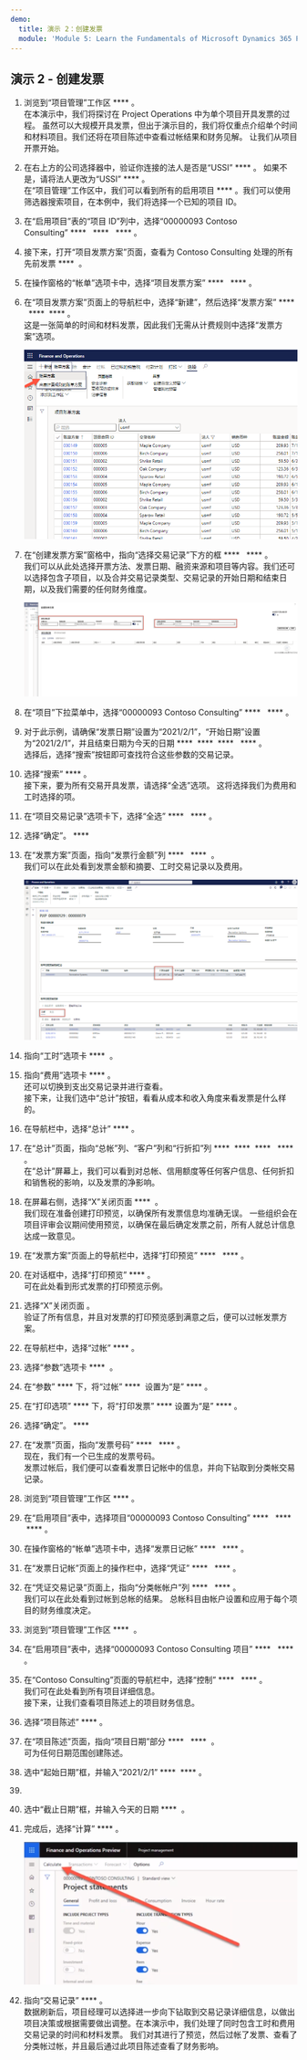 ```yaml
---
demo:
  title: 演示 2：创建发票
  module: 'Module 5: Learn the Fundamentals of Microsoft Dynamics 365 Project Operations'
---
```


## <a name="demo-2---create-an-invoice"></a>演示 2 - 创建发票

1. 浏览到“项目管理”工作区 **** 。  
    在本演示中，我们将探讨在 Project Operations 中为单个项目开具发票的过程。 虽然可以大规模开具发票，但出于演示目的，我们将仅重点介绍单个时间和材料项目。我们还将在项目陈述中查看过帐结果和财务见解。 让我们从项目开票开始。 

1. 在右上方的公司选择器中，验证你连接的法人是否是“USSI” **** 。 如果不是，请将法人更改为“USSI” **** 。  
    在“项目管理”工作区中，我们可以看到所有的启用项目 **** 。我们可以使用筛选器搜索项目，在本例中，我们将选择一个已知的项目 ID。 

1. 在“启用项目”表的“项目 ID”列中，选择“00000093 Contoso Consulting” ****   ****   **** 。  

1. 接下来，打开“项目发票方案”页面，查看为 Contoso Consulting 处理的所有先前发票 ****  。 

1. 在操作窗格的“帐单”选项卡中，选择“项目发票方案” ****   **** 。 

1. 在“项目发票方案”页面上的导航栏中，选择“新建”，然后选择“发票方案” ****   ****  **** 。  
    这是一张简单的时间和材料发票，因此我们无需从计费规则中选择“发票方案”选项。 

    ![突出显示了新发票方案的“项目发票方案”页面的屏幕截图。](./media/projops_invoice_1_new_invoice_proposal.png)

1. 在“创建发票方案”窗格中，指向“选择交易记录”下方的框 ****   **** 。  
    我们可以从此处选择开票方法、发票日期、融资来源和项目等内容。我们还可以选择包含子项目，以及合并交易记录类型、交易记录的开始日期和结束日期，以及我们需要的任何财务维度。 

    ![“创建发票方案”窗格的屏幕截图，其中突出显示了“选择交易记录”部分。](./media/projops_invoice_2_select_transactions.png)

1. 在“项目”下拉菜单中，选择“00000093 Contoso Consulting” ****   **** 。 

1. 对于此示例，请确保“发票日期”设置为“2021/2/1”，“开始日期”设置为“2021/2/1”，并且结束日期为今天的日期 ****  ****  ****   **** 。  
    选择后，选择“搜索”按钮即可查找符合这些参数的交易记录。

1. 选择“搜索” **** 。  
    接下来，要为所有交易开具发票，请选择“全选”选项。 这将选择我们为费用和工时选择的项。

1. 在“项目交易记录”选项卡下，选择“全选” ****   **** 。

1. 选择“确定”。 **** 

1. 在“发票方案”页面，指向“发票行金额”列 ****   ****  。  
    我们可以在此处看到发票金额和摘要、工时交易记录以及费用。

    ![突出显示了“发票行金额”列的“发票方案”页面的屏幕截图。](./media/projops_invoice_3_invoice_line_amount_column.png)

1. 指向“工时”选项卡 ****  。 

1. 指向“费用”选项卡 **** 。  
    还可以切换到支出交易记录并进行查看。  
接下来，让我们选中“总计”按钮，看看从成本和收入角度来看发票是什么样的。

1. 在导航栏中，选择“总计” **** 。

1. 在“总计”页面，指向“总帐”列、“客户”列和“行折扣”列 ****  ****  ****   **** 。  
    在“总计”屏幕上，我们可以看到对总帐、信用额度等任何客户信息、任何折扣和销售税的影响，以及发票的净影响。 

1. 在屏幕右侧，选择“X”关闭页面 ****  。  
    我们现在准备创建打印预览，以确保所有发票信息均准确无误。 一些组织会在项目评审会议期间使用预览，以确保在最后确定发票之前，所有人就总计信息达成一致意见。 

1. 在“发票方案”页面上的导航栏中，选择“打印预览” ****   **** 。 

1. 在对话框中，选择“打印预览” **** 。  
    可在此处看到形式发票的打印预览示例。 

1. 选择“X”关闭页面 。  
    验证了所有信息，并且对发票的打印预览感到满意之后，便可以过帐发票方案。

1. 在导航栏中，选择“过帐” **** 。

1. 选择“参数”选项卡 ****  。

1. 在“参数” **** 下，将“过帐” ****  设置为“是” **** 。

1. 在“打印选项” **** 下，将“打印发票” **** 设置为“是” **** 。

1. 选择“确定”。 ****

1. 在“发票”页面，指向“发票号码” ****   **** 。  
    现在，我们有一个已生成的发票号码。  
    发票过帐后，我们便可以查看发票日记帐中的信息，并向下钻取到分类帐交易记录。

1. 浏览到“项目管理”工作区 **** 。

1. 在“启用项目”表中，选择项目“00000093 Contoso Consulting” ****   ****  **** 。

1. 在操作窗格的“帐单”选项卡中，选择“发票日记帐” ****   **** 。

1. 在“发票日记帐”页面上的操作栏中，选择“凭证” ****   **** 。

1. 在“凭证交易记录”页面上，指向“分类帐帐户”列 ****   **** 。  
    我们可以在此处看到过帐到总帐的结果。 总帐科目由帐户设置和应用于每个项目的财务维度决定。

1. 浏览到“项目管理”工作区 ****  。 

1. 在“启用项目”表中，选择“00000093 Contoso Consulting 项目” ****   **** 。

1. 在“Contoso Consulting”页面的导航栏中，选择“控制” ****   **** 。  
    我们可在此处看到所有项目详细信息。  
    接下来，让我们查看项目陈述上的项目财务信息。

1. 选择“项目陈述” **** 。

1. 在“项目陈述”页面，指向“项目日期”部分 ****   ****  。  
可为任何日期范围创建陈述。

1. 选中“起始日期”框，并输入“2021/2/1” ****  **** 。
1. 
1. 选中“截止日期”框，并输入今天的日期 ****  。

1. 完成后，选择“计算” **** 。

    ![突出显示了“计算”选项的“项目陈述”页面的屏幕截图。](./media/projops_invoice_4_calculate.png)

1. 指向“交易记录” **** 。  
    数据刷新后，项目经理可以选择进一步向下钻取到交易记录详细信息，以做出项目决策或根据需要做出调整。在本演示中，我们处理了同时包含工时和费用交易记录的时间和材料发票。 我们对其进行了预览，然后过帐了发票、查看了分类帐过帐，并且最后通过此项目陈述查看了财务影响。
